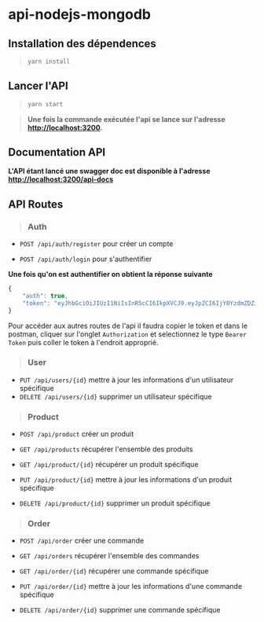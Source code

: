 # api-nodejs-mongodb

## Installation des dépendences

> ```bash
> yarn install
> ```

## Lancer l'API

> ```bash
> yarn start
> ```

> **Une fois la commande exécutée l'api se lance sur l'adresse [http://localhost:3200](http://localhost:3200).**

## Documentation API

**L'API étant lancé une swagger doc est disponible à l'adresse [http://localhost:3200/api-docs](http://localhost:3200/api-docs)**

## API Routes

> ### Auth

- `POST /api/auth/register` pour créer un compte

- `POST /api/auth/login` pour s'authentifier

**Une fois qu'on est authentifier on obtient la réponse suivante**

```javascript
{
    "auth": true,
    "token": "eyJhbGciOiJIUzI1NiIsInR5cCI6IkpXVCJ9.eyJpZCI6IjY0YzdmZDZiN2VkYzVjZjc5YWY5ZDFkZSIsImlhdCI6MTY5MDgzMTIyNywiZXhwIjoxNjkwOTE3NjI3fQ.BngyPa_WIRPbqUKNOa2AI9hoC9qOndo_vRa5brzEtXc"
}
```

Pour accéder aux autres routes de l'api il faudra copier le token et dans le postman, cliquer sur l'onglet `Authorization` et selectionnez le type `Bearer Token` puis coller le token à l'endroit approprié.

> ### User

- `PUT /api/users/{id}` mettre à jour les informations d'un utilisateur spécifique
- `DELETE /api/users/{id}` supprimer un utilisateur spécifique

> ### Product

- `POST /api/product` créer un produit

- `GET /api/products` récupérer l'ensemble des produits

- `GET /api/product/{id}` récupérer un produit spécifique
- `PUT /api/product/{id}` mettre à jour les informations d'un produit spécifique
- `DELETE /api/product/{id}` supprimer un produit spécifique

> ### Order

- `POST /api/order` créer une commande

- `GET /api/orders` récupérer l'ensemble des commandes

- `GET /api/order/{id}` récupérer une commande spécifique
- `PUT /api/order/{id}` mettre à jour les informations d'une commande spécifique
- `DELETE /api/order/{id}` supprimer une commande spécifique
